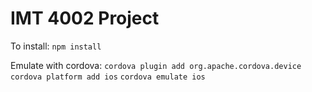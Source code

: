 IMT 4002 Project
==========================

To install:
`npm install`

Emulate with cordova:
`cordova plugin add org.apache.cordova.device`
`cordova platform add ios`
`cordova emulate ios`
